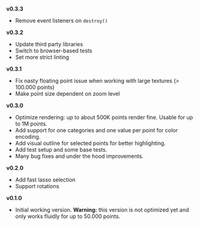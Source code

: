 **v0.3.3**

- Remove event listeners on `destroy()`

**v0.3.2**

- Update third party libraries
- Switch to browser-based tests
- Set more strict linting

**v0.3.1**

- Fix nasty floating point issue when working with large textures (> 100.000 points)
- Make point size dependent on zoom level

**v0.3.0**

- Optimize rendering: up to about 500K points render fine. Usable for up to 1M points.
- Add support for one categories and one value per point for color encoding.
- Add visual outline for selected points for better highlighting.
- Add test setup and some base tests.
- Many bug fixes and under the hood improvements.

**v0.2.0**

- Add fast lasso selection
- Support rotations

**v0.1.0**

- Initial working version. **Warning:** this version is not optimized yet and only works fluidly for up to 50.000 points.
